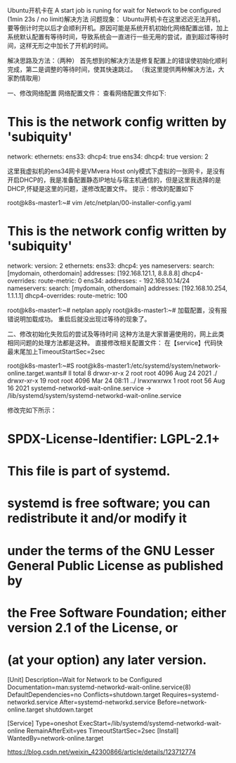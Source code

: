 Ubuntu开机卡在 A start job is runing for wait for Network to be configured (1min 23s / no limit)解决方法
问题现象：
Ubuntu开机卡在这里迟迟无法开机，要等倒计时完以后才会顺利开机。原因可能是系统开机初始化网络配置出错，加上系统默认配置有等待时间，导致系统会一直进行一些无用的尝试，直到超过等待时间，这样无形之中加长了开机的时间。

解决思路及方法：（两种）
首先想到的解决方法是修复配置上的错误使初始化顺利完成，第二是调整的等待时间，使其快速跳过。
（我这里提供两种解决方法，大家酌情取用）

一、修改网络配置
网络配置文件：
查看网络配置文件如下:

# This is the network config written by 'subiquity'
network:
  ethernets:
    ens33:
      dhcp4: true
    ens34:
      dhcp4: true
  version: 2


这里我虚拟机的ens34网卡是VMvera Host only模式下虚拟的一张网卡，是没有开启DHCP的，我是准备配置静态IP地址与宿主机通信的，但是这里我选择的是DHCP,怀疑是这里的问题，遂修改配置文件。
提示：修改的配置如下

root@k8s-master1:~# vim /etc/netplan/00-installer-config.yaml
# This is the network config written by 'subiquity'
network:
    version: 2
    ethernets:
        ens33:
            dhcp4: yes
            nameservers:
                search: [mydomain, otherdomain]
                addresses: [192.168.121.1, 8.8.8.8]
            dhcp4-overrides:
                route-metric: 0
        ens34:
            addresses:
                - 192.168.10.14/24
            nameservers:
                search: [mydomain, otherdomain]
                addresses: [192.168.10.254, 1.1.1.1]
            dhcp4-overrides:
                route-metric: 100

root@k8s-master1:~# netplan apply
root@k8s-master1:~#
加载配置，没有报错说明加载成功。
重启后就没出现过等待的现象了。

二、修改初始化失败后的尝试及等待时间
这种方法是大家普遍使用的，网上此类相同问题的处理方法都是这种。
直接修改相关配置文件：
在【service】代码快最末尾加上TimeoutStartSec=2sec

root@k8s-master1:~#S
root@k8s-master1:/etc/systemd/system/network-online.target.wants# ll
total 8
drwxr-xr-x  2 root root 4096 Aug 24  2021 ./
drwxr-xr-x 19 root root 4096 Mar 24 08:11 ../
lrwxrwxrwx  1 root root   56 Aug 16  2021 systemd-networkd-wait-online.service -> /lib/systemd/system/systemd-networkd-wait-online.service


修改完如下所示：

#  SPDX-License-Identifier: LGPL-2.1+
#
#  This file is part of systemd.
#
#  systemd is free software; you can redistribute it and/or modify it
#  under the terms of the GNU Lesser General Public License as published by
#  the Free Software Foundation; either version 2.1 of the License, or
#  (at your option) any later version.

[Unit]
Description=Wait for Network to be Configured
Documentation=man:systemd-networkd-wait-online.service(8)
DefaultDependencies=no
Conflicts=shutdown.target
Requires=systemd-networkd.service
After=systemd-networkd.service
Before=network-online.target shutdown.target

[Service]
Type=oneshot
ExecStart=/lib/systemd/systemd-networkd-wait-online
RemainAfterExit=yes
TimeoutStartSec=2sec
[Install]
WantedBy=network-online.target



https://blog.csdn.net/weixin_42300866/article/details/123712774